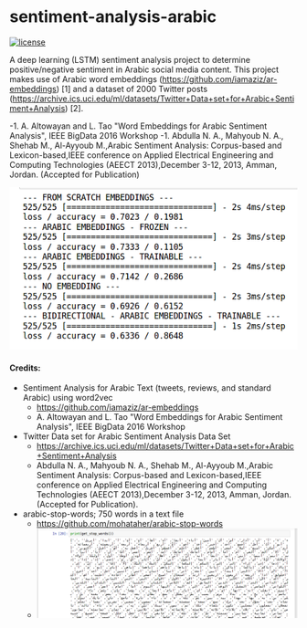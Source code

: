 # sentiment-analysis-arabic
[![license](https://img.shields.io/github/license/mashape/apistatus.svg?maxAge=2592000)](https://github.com/zdmc23/oneshot-audio/blob/master/LICENSE)

A deep learning (LSTM) sentiment analysis project to determine positive/negative sentiment in Arabic social media content. This project makes use of Arabic word embeddings (https://github.com/iamaziz/ar-embeddings) [1] and a dataset of 2000 Twitter posts (https://archive.ics.uci.edu/ml/datasets/Twitter+Data+set+for+Arabic+Sentiment+Analysis) [2].

 -1. A. Altowayan and L. Tao "Word Embeddings for Arabic Sentiment Analysis", IEEE BigData 2016 Workshop
 -1. Abdulla N. A., Mahyoub N. A., Shehab M., Al-Ayyoub M.,Arabic Sentiment Analysis: Corpus-based and Lexicon-based,IEEE conference on Applied Electrical Engineering and Computing Technologies (AEECT 2013),December 3-12, 2013, Amman, Jordan. (Accepted for Publication)

![Alt text](/images/results.png?raw=true "")

#### Credits:

  - Sentiment Analysis for Arabic Text (tweets, reviews, and standard Arabic) using word2vec
    - https://github.com/iamaziz/ar-embeddings
    - A. Altowayan and L. Tao "Word Embeddings for Arabic Sentiment Analysis", IEEE BigData 2016 Workshop
  - Twitter Data set for Arabic Sentiment Analysis Data Set
    - https://archive.ics.uci.edu/ml/datasets/Twitter+Data+set+for+Arabic+Sentiment+Analysis
    - Abdulla N. A., Mahyoub N. A., Shehab M., Al-Ayyoub M.,Arabic Sentiment Analysis: Corpus-based and Lexicon-based,IEEE conference on Applied Electrical Engineering and Computing Technologies (AEECT 2013),December 3-12, 2013, Amman, Jordan. (Accepted for Publication).
  - arabic-stop-words; 750 words in a text file
    - https://github.com/mohataher/arabic-stop-words
    - ![Alt text](/images/stop-words.png?raw=true "")
